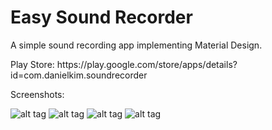 Easy Sound Recorder
=============

<p>A simple sound recording app implementing Material Design.</p>

<p>Play Store: https://play.google.com/store/apps/details?id=com.danielkim.soundrecorder</p>

Screenshots:

![alt tag](http://i.imgur.com/4W5fj0Il.png) ![alt tag](http://i.imgur.com/7ggcFQzl.png) ![alt tag](http://i.imgur.com/RqD8S3Il.png) ![alt tag](http://i.imgur.com/H6ScO21l.png)
